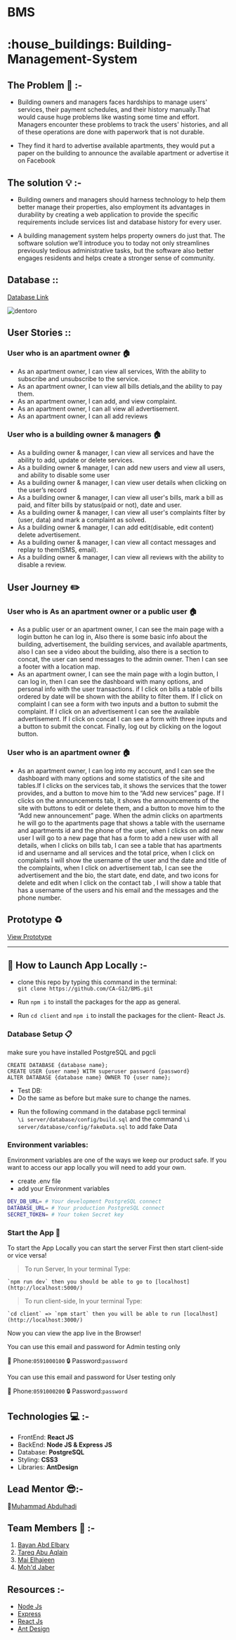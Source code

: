 # BMS
# :house_buildings: Building-Management-System 

## **The Problem** :no_entry_sign: :-

- Building owners and managers faces hardships to manage users' services, their payment schedules, and their history manually.That would cause huge problems like wasting some time and effort. Managers encounter these problems to track the users' histories, and all of these operations are done with paperwork that is not durable.

- They find it hard to advertise available apartments, they would put a paper on the building to announce the available apartment or advertise it on Facebook

## **The solution** :bulb: :-

- Building owners and managers should harness technology to help them better manage their properties, also employment its advantages in durability by creating a web application to provide the specific requirements include services list and database history for every user.

- A building management system helps property owners do just that. The software solution we’ll introduce you to today not only streamlines previously tedious administrative tasks, but the software also better engages residents and helps create a stronger sense of community. 

## **Database**  ::

[Database Link](https://drawsql.app/teams/mohjaps/diagrams/flats)


![dentoro](https://user-images.githubusercontent.com/88391328/195069054-fab15dbb-20eb-43d4-863d-861bf8f5885a.png)
## **User Stories**  :: 

### **User who is an apartment owner** :house:
- As an apartment owner, I can view all services, With the ability to subscribe and unsubscribe to the service.
- As an apartment owner, I can view all bills detials,and the ability to pay them.
- As an apartment owner, I can add, and view complaint.
- As an apartment owner, I can all view all advertisement.
- As an apartment owner, I can all add reviews



### **User who is a building owner & managers** :house:

- As a building owner & manager, I can view all services and have the ability to add, update or delete services.
- As a building owner & manager, I can add new users and view all users, and ability to disable some user
- As a building owner & manager, I can view user details when clicking on the user’s record
- As a building owner & manager, I can view all user's bills, mark a bill as paid, and filter bills by status(paid or not), date and user.
- As a building owner & manager, I can view all user's complaints filter by (user, data) and mark a complaint as solved.
- As a building owner & manager, I can add edit(disable, edit content) delete advertisement.
- As a building owner & manager, I can view all contact messages and replay to them(SMS, email).
- As a building owner & manager, I can view all reviews with the ability to disable a review.


## **User Journey**  :pencil2:

### **User who is As an apartment owner or a public user** :house:

- As a public user or an apartment owner, I can see the main page with a login button he can log in, Also there is some basic info about the building, advertisement, the building services, and available apartments, also I can see a video about the building, also there is a section to concat, the user can send messages to the admin owner. Then I can see a footer with a location map.
- As an apartment owner, I can see the main page with a login button, I can log in, then I can see the dashboard with many options, and personal info with the user transactions. if I click on bills a table of bills ordered by date will be shown with the ability to filter them. If I click on complaint I can see a form with two inputs and a button to submit the complaint. If I click on an advertisement I can see the available advertisement. If I click on concat I can see a form with three inputs and a button to submit the concat. Finally, log out by clicking on the logout button.



### **User who is an apartment owner** :house:



- As an apartment owner, I can log into my account, and I can see the dashboard with many options and some statistics of the site and tables.If I clicks on the services tab, it shows the services that the tower provides, and a button to move him to the “Add new services” page. If I clicks on the announcements tab, it shows the announcements of the site with buttons to edit or delete them, and a button to move him to the “Add new announcement” page. When the admin clicks on apartments he will go to the apartments page that shows a table with the username and apartments id and the phone of the user, when I clicks on add new user I will go to a new page that has a form to add a new user with all details, when I clicks on bills tab, I can see a table that has apartments id and username and all services and the total price, when I click on complaints I will show the username of the user and the date and title of the complaints, when I click on advertisement tab, I can see the advertisement and the bio, the start date, end date, and two icons for delete and edit when I click on the contact tab , I will show a table that has a username of the users and his email and the messages and the phone number.

## **Prototype** :recycle:

[View Prototype](https://www.figma.com/file/ttfzEpAPWIZCNEJKUzad1I/Building-Management-System-wireframe?node-id=0%3A1)

------------------------


## :pushpin: **How to Launch App Locally** :- 

*  clone this repo by typing this command in the terminal:  
`git clone https://github.com/CA-G12/BMS.git`

*  Run `npm i` to install the packages for the app as general.

*  Run `cd client` and `npm i` to install the packages for the client- React Js.

### Database Setup  :clipboard: 

make sure you have installed PostgreSQL and pgcli 

```sql=
CREATE DATABASE {database name};
CREATE USER {user name} WITH superuser password {password}
ALTER DATABASE {database name} OWNER TO {user name};
```
- Test DB:
- Do the same as before but make sure to change the names.

* Run the following command in the database pgcli terminal  
`\i server/database/config/build.sql`
and the command 
`\i server/database/config/fakeData.sql`
to add fake Data

### **Environment variables:**
Environment variables are one of the ways we keep our product safe. If you want to access our app locally you will need to add your own.
- create .env file
- add your Environment variables
```sh
DEV_DB_URL= # Your development PostgreSQL connect
DATABASE_URL= # Your production PostgreSQL connect
SECRET_TOKEN= # Your token Secret key
```

### Start the App :electric_plug:

To start the App Locally you can start the server First then start client-side or vice versa!
> To run Server, In your terminal Type: 

    `npm run dev` then you should be able to go to [localhost](http://localhost:5000/) 
> To run client-side, In your terminal Type:    

    `cd client` => `npm start` then you will be able to run [localhost](http://localhost:3000/) 

Now you can view the app live in the Browser!

You can use this email and password for Admin testing only

:email: Phone:`0591000100` 
:lock: Password:`password`

You can use this email and password for User testing only

:email: Phone:`0591000200` 
:lock: Password:`password`

## **Technologies** :computer: :-
- FrontEnd: **React JS**
- BackEnd: **Node JS & Express JS**
- Database: **PostgreSQL**
- Styling: **CSS3**
- Libraries: **AntDesign**

## **Lead Mentor** :sunglasses::-

:round_pushpin:[Muhammad Abdulhadi](https://github.com/Mu7ammadAbed)

## **Team Members** 👥 :- 
1. [Bayan Abd Elbary](https://github.com/bayan2002)
1. [Tareq Abu Aqlain](https://github.com/tareq-abuaqlain)
1. [Mai Elhajeen](https://github.com/Mai-Elhajeen)
1. [Moh'd Jaber](https://github.com/mohjaps)

 
## **Resources** :-

- [Node Js](https://nodejs.org/en/)
- [Express](http://expressjs.com/)
- [React Js](https://reactjs.org/)
- [Ant Design](https://ant.design/)